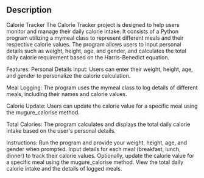 ## Description
Calorie Tracker
The Calorie Tracker project is designed to help users monitor and manage their daily calorie intake. It consists of a Python program utilizing a mymeal class to represent different meals and their respective calorie values. The program allows users to input personal details such as weight, height, age, and gender, and calculates the total daily calorie requirement based on the Harris-Benedict equation.

Features:
Personal Details Input: Users can enter their weight, height, age, and gender to personalize the calorie calculation.

Meal Logging: The program uses the mymeal class to log details of different meals, including their names and calorie values.

Calorie Update: Users can update the calorie value for a specific meal using the mugure_calorise method.

Total Calories: The program calculates and displays the total daily calorie intake based on the user's personal details.

Instructions:
Run the program and provide your weight, height, age, and gender when prompted.
Input details for each meal (breakfast, lunch, dinner) to track their calorie values.
Optionally, update the calorie value for a specific meal using the mugure_calorise method.
View the total daily calorie intake and the details of logged meals.
